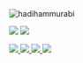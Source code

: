 <img src="https://komarev.com/ghpvc/?username=hadihammurabi&label=Profile%20Views&color=70A4FC&style=flat" alt="hadihammurabi" />

![](http://github-profile-summary-cards.vercel.app/api/cards/stats?username=hadihammurabi&theme=github)
![](http://github-profile-summary-cards.vercel.app/api/cards/most-commit-language?username=hadihammurabi&theme=github)

<a href="https://www.codewars.com/users/hadihammurabi">
 <img src="https://www.codewars.com/users/hadihammurabi/badges/small"/>
</a>
<a href="https://stackoverflow.com/users/11132361/hadi-hidayat-hammurabi">
 <img src="https://img.shields.io/badge/-Stackoverflow-FE7A16?style=for-the-badge&logo=stack-overflow&logoColor=white"/>
</a>
<a href="https://www.linkedin.com/in/hadihammurabi/">
 <img src="https://img.shields.io/badge/linkedin-%230077B5.svg?style=for-the-badge&logo=linkedin&logoColor=white"/>
</a>
<a href="https://www.youtube.com/c/tamankodekode">
 <img src="https://img.shields.io/badge/youtube-%23E05D44.svg?style=for-the-badge&logo=youtube&logoColor=white"/>
</a>
